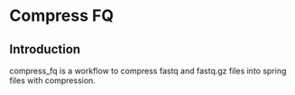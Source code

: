 # Compress FQ

## Introduction

compress_fq is a workflow to compress fastq and fastq.gz files into spring files with compression.
